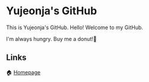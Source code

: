 Yujeonja's GitHub
=================

This is Yujeonja's GitHub. Hello! Welcome to my GitHub.

I'm always hungry. Buy me a donut!🍩
## Links

🏠 [Homepage](https://hardboiled65.tk)

<!--
**hardboiled65/hardboiled65** is a ✨ _special_ ✨ repository because its `README.md` (this file) appears on your GitHub profile.

Here are some ideas to get you started:

- 🔭 I’m currently working on ...
- 🌱 I’m currently learning ...
- 👯 I’m looking to collaborate on ...
- 🤔 I’m looking for help with ...
- 💬 Ask me about ...
- 📫 How to reach me: ...
- 😄 Pronouns: ...
- ⚡ Fun fact: ...
-->
